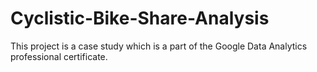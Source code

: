 # Cyclistic-Bike-Share-Analysis
This project is a case study which is a part of the Google Data Analytics professional certificate. 
